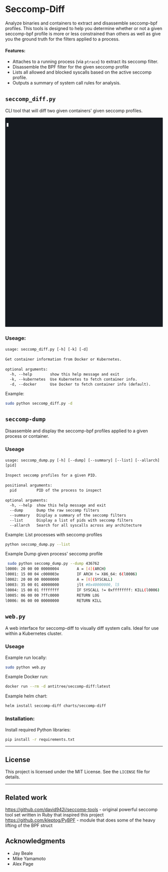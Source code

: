 # Seccomp-Diff

Analyze binaries and containers to extract and disassemble seccomp-bpf profiles. 
This tools is designed to help you determine whether or not a given seccomp-bpf
profile is more or less constrained than others as well as give you the ground 
truth for the filters applied to a process. 


#### Features:
- Attaches to a running process (via `ptrace`) to extract its seccomp filter.
- Disassemble the BPF filter for the given seccomp profile
- Lists all allowed and blocked syscalls based on the active seccomp profile.
- Outputs a summary of system call rules for analysis.

## `seccomp_diff.py`

CLI tool that will diff two given containers' given seccomp profiles.

![](/examples/happy_shmoocon.gif)

### Useage:
```
usage: seccomp_diff.py [-h] [-k] [-d]

Get container information from Docker or Kubernetes.

optional arguments:
  -h, --help        show this help message and exit
  -k, --kubernetes  Use Kubernetes to fetch container info.
  -d, --docker      Use Docker to fetch container info (default).
```

Example: 
```bash
sudo python seccomp_diff.py -d
```
## `seccomp-dump`
Disassemble and display the seccomp-bpf profiles applied to a given process or container. 

### Useage
```
usage: seccomp_dump.py [-h] [--dump] [--summary] [--list] [--allarch] [pid]

Inspect seccomp profiles for a given PID.

positional arguments:
  pid         PID of the process to inspect

optional arguments:
  -h, --help  show this help message and exit
  --dump      Dump the raw seccomp filters
  --summary   Display a summary of the seccomp filters
  --list      Display a list of pids with seccomp filters
  --allarch   Search for all syscalls across any architecture
```
Example: List processes with seccomp profiles
```bash
python seccomp_dump.py --list
```
Example Dump given process' seccomp profile
```bash
 sudo python seccomp_dump.py --dump 436762
l0000: 20 00 00 00000004        A = [4](ARCH)
l0001: 15 00 04 c000003e        IF ARCH != X86_64: 6(l0006)
l0002: 20 00 00 00000000        A = [0](SYSCALL)
l0003: 35 00 01 40000000        jlt #0x40000000, l5
l0004: 15 00 01 ffffffff        IF SYSCALL != 0xffffffff: KILL(l0006)
l0005: 06 00 00 7ffc0000        RETURN LOG
l0006: 06 00 00 00000000        RETURN KILL
``` 

## `web.py`
A web interface for seccomp-diff to visually diff system calls. Ideal for use
within a Kubernetes cluster. 

### Useage

Example run locally:
```bash
sudo python web.py
```

Example Docker run:
```bash
docker run --rm -d antitree/seccomp-diff:latest
```

Example helm chart:
```bash
helm install seccomp-diff charts/seccomp-diff
```

### Installation:
Install required Python libraries:
```bash
pip install -r requirements.txt
```
---

## License

This project is licensed under the MIT License. See the `LICENSE` file for details.

---

## Related work

https://github.com/david942j/seccomp-tools - original powerful seccomp tool set written in Ruby that inspired this project
https://github.com/kleptog/PyBPF - module that does some of the heavy lifting of the BPF struct

## Acknowledgments

- Jay Beale
- Mike Yamamoto
- Alex Page
